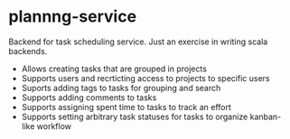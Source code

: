 # plannng-service
Backend for task scheduling service. 
Just an exercise in writing scala backends.
- Allows creating tasks that are grouped in projects
- Supports users and recrticting access to projects to specific users
- Suports adding tags to tasks for grouping and search
- Supports adding comments to tasks
- Supports assigning spent time to tasks to track an effort
- Supports setting arbitrary task statuses for tasks to organize kanban-like workflow
